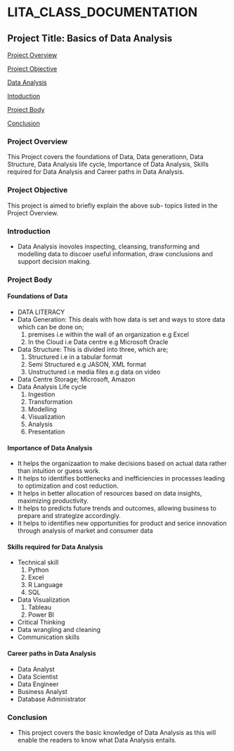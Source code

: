 # LITA_CLASS_DOCUMENTATION

## Project Title: Basics of Data Analysis

[Project Overview](#project-overview)

[Project Objective](#Project-Objective)

[Data Analysis](#data-analysis)

[Intoduction](#Introduction)

[Project Body](#Project-Body)

[Conclusion](#Conclusion)

### Project Overview
This Project covers the foundations of Data, Data generationn, Data Structure, Data Analysis life cycle, Importance of Data Analysis, Skills required for Data Analysis and Career paths in Data Analysis.

### Project Objective
This project is aimed to briefly explain the above sub- topics listed in the Project Overview.

### Introduction
- Data Analysis inovoles inspecting, cleansing, transforming and modelling data to discoer useful information, draw conclusions and support decision making.


### Project Body
#### Foundations of Data
- DATA LITERACY
- Data Generation: This deals with how data is set and ways to store data which can be done on;
  1. premises i.e within the wall of an organization e.g Excel
  2. In the Cloud i.e Data centre e.g Microsoft Oracle
- Data Structure: This is divided into three, which are;
  1. Structured i.e in a tabular format
  2. Semi Structured e.g JASON, XML format
  3. Unstructured i.e media files e.g data on video
- Data Centre Storage; Microsoft, Amazon
- Data Analysis Life cycle
  1. Ingestion
  2. Transformation
  3. Modelling
  4. Visualization
  5. Analysis
  6. Presentation
 
#### Importance of Data Analysis
- It helps the organizaation to make decisions based on actual data rather than intuition or guess work.
- It helps to identifies bottlenecks and inefficiencies in processes leading to optimization and cost reduction.
- It helps in better allocation of resources based on data insights, maximizing productivity.
- It helps to predicts future trends and outcomes, allowing business to prepare and strategize accordingly.
- It helps to identifies new opportunities for product and serice innovation through analysis of market and consumer data

#### Skills required for Data Analysis
- Technical skill
  1. Python
  2. Excel
  3. R Language
  4. SQL
- Data Visualization
  1. Tableau
  2. Power BI
- Critical Thinking
- Data wrangling and cleaning
- Communication skills

#### Career paths in Data Analysis
- Data Analyst
- Data Scientist
- Data Engineer
- Business Analyst
- Database Administrator

### Conclusion
- This project covers the basic knowledge of Data Analysis as this will enable the readers to know what Data Analysis entails.

